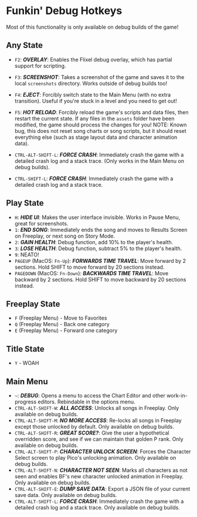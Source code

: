 # Funkin' Debug Hotkeys

Most of this functionality is only available on debug builds of the game!

## Any State
- `F2`: ***OVERLAY***: Enables the Flixel debug overlay, which has partial support for scripting.
- `F3`: ***SCREENSHOT***: Takes a screenshot of the game and saves it to the local `screenshots` directory. Works outside of debug builds too!
- `F4`: ***EJECT***: Forcibly switch state to the Main Menu (with no extra transition). Useful if you're stuck in a level and you need to get out!
- `F5`: ***HOT RELOAD***: Forcibly reload the game's scripts and data files, then restart the current state. If any files in the `assets` folder have been modified, the game should process the changes for you! NOTE: Known bug, this does not reset song charts or song scripts, but it should reset everything else (such as stage layout data and character animation data).
- `CTRL-ALT-SHIFT-L`: ***FORCE CRASH***: Immediately crash the game with a detailed crash log and a stack trace. (Only works in the Main Menu on debug builds).

- `CTRL-SHIFT-L`: ***FORCE CRASH***: Immediately crash the game with a detailed crash log and a stack trace.

## **Play State**
- `H`: ***HIDE UI***: Makes the user interface invisible. Works in Pause Menu, great for screenshots.
- `1`: ***END SONG***: Immediately ends the song and moves to Results Screen on Freeplay, or next song on Story Mode.
- `2`: ***GAIN HEALTH***: Debug function, add 10% to the player's health.
- `3`: ***LOSE HEALTH***: Debug function, subtract 5% to the player's health.
- `9`: NEATO!
- `PAGEUP` (MacOS: `Fn-Up`): ***FORWARDS TIME TRAVEL***: Move forward by 2 sections. Hold SHIFT to move forward by 20 sections instead.
- `PAGEDOWN` (MacOS: `Fn-Down`): ***BACKWARDS TIME TRAVEL***: Move backward by 2 sections. Hold SHIFT to move backward by 20 sections instead.

## **Freeplay State**
- `F` (Freeplay Menu) - Move to Favorites
- `Q` (Freeplay Menu) - Back one category
- `E` (Freeplay Menu) - Forward one category

## **Title State**
- `Y` - WOAH

## **Main Menu**
- `~`: ***DEBUG***: Opens a menu to access the Chart Editor and other work-in-progress editors. Rebindable in the options menu.
- `CTRL-ALT-SHIFT-W`: ***ALL ACCESS***: Unlocks all songs in Freeplay. Only available on debug builds.
- `CTRL-ALT-SHIFT-M`: ***NO MORE ACCESS***: Re-locks all songs in Freeplay except those unlocked by default. Only available on debug builds.
- `CTRL-ALT-SHIFT-R`: ***GREAT SCORE?***: Give the user a hypothetical overridden score, and see if we can maintain that golden P rank. Only available on debug builds.
- `CTRL-ALT-SHIFT-P`: ***CHARACTER UNLOCK SCREEN***: Forces the Character Select screen to play Pico's unlocking animation. Only available on debug builds.
- `CTRL-ALT-SHIFT-N`: ***CHARACTER NOT SEEN***: Marks all characters as not seen and enables BF's new character unlocked animation in Freeplay. Only available on debug builds.
- `CTRL-ALT-SHIFT-E`: ***DUMP SAVE DATA***: Export a JSON file of your current save data. Only available on debug builds.
- `CTRL-ALT-SHIFT-L`: ***FORCE CRASH***: Immediately crash the game with a detailed crash log and a stack trace. Only available on debug builds.
